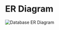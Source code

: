 # ER Diagram
![Database ER Diagram](https://www.dropbox.com/s/94x4o6iwmhztul4/Online%20Course%20Management%20System%20ER%20Diagram.png?dl=0)
